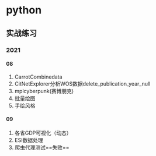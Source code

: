 # python
## 实战练习

### 2021

#### 08

1. CarrotCombinedata
2. CitNetExplorer分析WOS数据delete_publication_year_null
3. mplcyberpunk(赛博朋克)
4. 批量绘图
5. 手绘风格

#### 09

1. 各省GDP可视化（动态）
2. ESI数据处理
3. 爬虫代理测试==失败==

